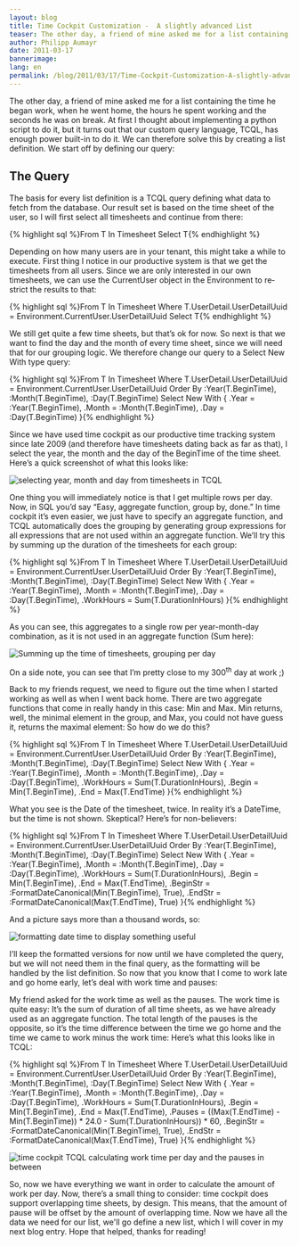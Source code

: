 ```yaml
---
layout: blog
title: Time Cockpit Customization -  A slightly advanced List 
teaser: The other day, a friend of mine asked me for a list containing the time he began work, when he went home, the hours he spent working and the seconds he was on break. At first I thought about implementing a python script to do it, but it turns out that our custom query language, TCQL, has enough power built-in to do it. We can therefore solve this by creating a list definition.
author: Philipp Aumayr
date: 2011-03-17
bannerimage: 
lang: en
permalink: /blog/2011/03/17/Time-Cockpit-Customization-A-slightly-advanced-List-
---
```


<p>The other day, a friend of mine asked me for a list containing the time he began work, when he went home, the hours he spent working and the seconds he was on break. At first I thought about implementing a python script to do it, but it turns out that our custom query language, TCQL, has enough power built-in to do it. We can therefore solve this by creating a list definition. We start off by defining our query:</p><h2>The Query</h2><p>
  <span lang="EN-US">The basis for every list definition is a TCQL query defining what data to fetch from the database. Our result set is based on the time sheet of the user, so I will first select all timesheets and continue from there:</span>
</p>{% highlight sql %}From T In Timesheet Select T{% endhighlight %}<p>
  <span lang="EN-US">Depending on how many users are in your tenant, this might take a while to execute. First thing I notice in our productive system is that we get the timesheets from all users. Since we are only interested in our own timesheets, we can use the CurrentUser object in the Environment to restrict the results to that:</span>
</p>{% highlight sql %}From T In Timesheet
Where T.UserDetail.UserDetailUuid = Environment.CurrentUser.UserDetailUuid
Select T{% endhighlight %}<p>We still get quite a few time sheets, but that’s ok for now. So next is that we want to find the day and the month of every time sheet, since we will need that for our grouping logic. We therefore change our query to a Select New With type query:</p>{% highlight sql %}From T In Timesheet
Where T.UserDetail.UserDetailUuid = Environment.CurrentUser.UserDetailUuid
Order By :Year(T.BeginTime), :Month(T.BeginTime), :Day(T.BeginTime)
Select New With
{
    .Year = :Year(T.BeginTime),
    .Month = :Month(T.BeginTime),
    .Day = :Day(T.BeginTime)
}{% endhighlight %}<p>Since we have used time cockpit as our productive time tracking system since late 2009 (and therefore have timesheets dating back as far as that), I select the year, the month and the day of the BeginTime of the time sheet. Here’s a quick screenshot of what this looks like:</p><p>
  <img alt="selecting year, month and day from timesheets in TCQL" src="{{site.baseurl}}/content/images/blog/2011/03/customization_a_simple_list_1.png" class="     " />
</p><p>One thing you will immediately notice is that I get multiple rows per day. Now, in SQL you’d say “Easy, aggregate function, group by, done.” In time cockpit it’s even easier, we just have to specify an aggregate function, and TCQL automatically does the grouping by generating group expressions for all expressions that are not used within an aggregate function. We’ll try this by summing up the duration of the timesheets for each group:</p>{% highlight sql %}From T In Timesheet
Where T.UserDetail.UserDetailUuid = Environment.CurrentUser.UserDetailUuid
Order By :Year(T.BeginTime), :Month(T.BeginTime), :Day(T.BeginTime)
Select New With
{
    .Year = :Year(T.BeginTime),
    .Month = :Month(T.BeginTime),
    .Day = :Day(T.BeginTime),
    .WorkHours = Sum(T.DurationInHours)
}{% endhighlight %}<p>As you can see, this aggregates to a single row per year-month-day combination, as it is not used in an aggregate function (Sum here):</p><p>
  <img alt="Summing up the time of timesheets, grouping per day" src="{{site.baseurl}}/content/images/blog/2011/03/customization_a_simple_list_2.png" class="   mceC1Focused mceC1Focused mceC1Focused mceC1Focused mceC1Focused mceC1Focused mceC1Focused mceC1Focused" />
</p><p>On a side note, you can see that I’m pretty close to my 300<sup>th</sup> day at work ;)</p><p>Back to my friends request, we need to figure out the time when I started working as well as when I went back home. There are two aggregate functions that come in really handy in this case: Min and Max. Min returns, well, the minimal element in the group, and Max, you could not have guess it, returns the maximal element: So how do we do this?</p>{% highlight sql %}From T In Timesheet
Where T.UserDetail.UserDetailUuid = Environment.CurrentUser.UserDetailUuid
Order By :Year(T.BeginTime), :Month(T.BeginTime), :Day(T.BeginTime)
Select New With
{
    .Year = :Year(T.BeginTime),
    .Month = :Month(T.BeginTime),
    .Day = :Day(T.BeginTime),
    .WorkHours = Sum(T.DurationInHours),
    .Begin = Min(T.BeginTime),
    .End = Max(T.EndTime)
}{% endhighlight %}<p>What you see is the Date of the timesheet, twice. In reality it’s a DateTime, but the time is not shown. Skeptical? Here’s for non-believers:</p>{% highlight sql %}From T In Timesheet
Where T.UserDetail.UserDetailUuid = Environment.CurrentUser.UserDetailUuid
Order By :Year(T.BeginTime), :Month(T.BeginTime), :Day(T.BeginTime)
Select New With
{
    .Year = :Year(T.BeginTime),
    .Month = :Month(T.BeginTime),
    .Day = :Day(T.BeginTime),
    .WorkHours = Sum(T.DurationInHours),
    .Begin = Min(T.BeginTime),
    .End = Max(T.EndTime),
    .BeginStr = :FormatDateCanonical(Min(T.BeginTime), True),
    .EndStr = :FormatDateCanonical(Max(T.EndTime), True)
}{% endhighlight %}<p>And a picture says more than a thousand words, so:</p><p>
  <img alt="formatting date time to display something useful" src="{{site.baseurl}}/content/images/blog/2011/03/customization_a_simple_list_3.png" />
</p><p>I’ll keep the formatted versions for now until we have completed the query, but we will not need them in the final query, as the formatting will be handled by the list definition. So now that you know that I come to work late and go home early, let’s deal with work time and pauses:</p><p>My friend asked for the work time as well as the pauses. The work time is quite easy: It’s the sum of duration of all time sheets, as we have already used as an aggregate function. The total length of the pauses is the opposite, so it’s the time difference between the time we go home and the time we came to work minus the work time: Here’s what this looks like in TCQL:</p>{% highlight sql %}From T In Timesheet 
Where T.UserDetail.UserDetailUuid = Environment.CurrentUser.UserDetailUuid 
Order By :Year(T.BeginTime), :Month(T.BeginTime), :Day(T.BeginTime) 
Select New With 
{ 
    .Year = :Year(T.BeginTime), 
    .Month = :Month(T.BeginTime), 
    .Day = :Day(T.BeginTime), 
    .WorkHours = Sum(T.DurationInHours), 
    .Begin = Min(T.BeginTime), 
    .End = Max(T.EndTime), 
    .Pauses = ((Max(T.EndTime) - Min(T.BeginTime)) * 24.0 - Sum(T.DurationInHours)) * 60, 
    .BeginStr = :FormatDateCanonical(Min(T.BeginTime), True), 
    .EndStr = :FormatDateCanonical(Max(T.EndTime), True) 
}{% endhighlight %}<p>
  <img alt="time cockpit TCQL calculating work time per day and the pauses in between" src="{{site.baseurl}}/content/images/blog/2011/03/customization_a_simple_list_4.png" />
</p><p>So, now we have everything we want in order to calculate the amount of work per day. Now, there’s a small thing to consider: time cockpit does support overlapping time sheets, by design. This means, that the amount of pause will be offset by the amount of overlapping time. Now we have all the data we need for our list, we'll go define a new list, which I will cover in my next blog entry. Hope that helped, thanks for reading!</p>